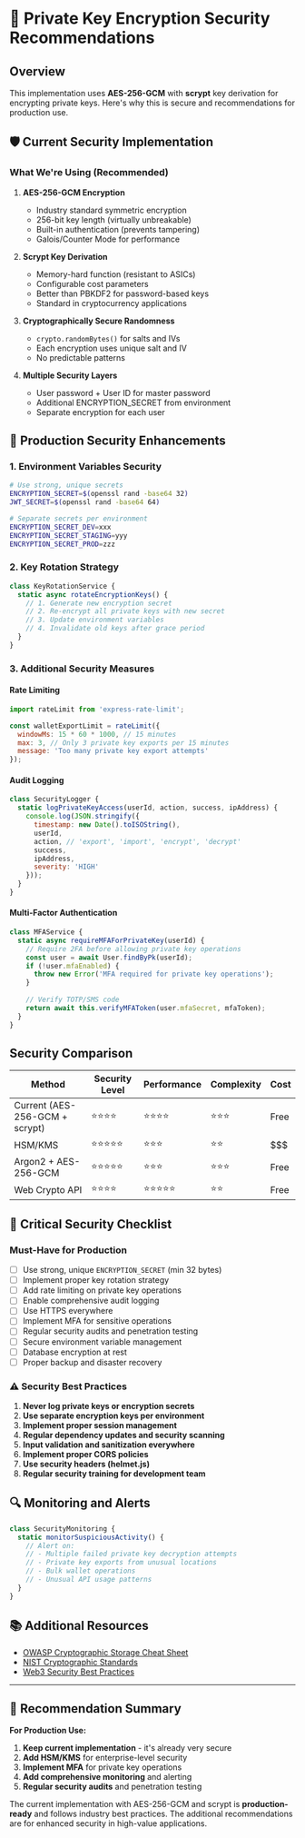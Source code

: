 # 🔐 Private Key Encryption Security Recommendations

## Overview
This implementation uses **AES-256-GCM** with **scrypt** key derivation for encrypting private keys. Here's why this is secure and recommendations for production use.

## 🛡️ Current Security Implementation

### What We're Using (Recommended)

1. **AES-256-GCM Encryption**
   - Industry standard symmetric encryption
   - 256-bit key length (virtually unbreakable)
   - Built-in authentication (prevents tampering)
   - Galois/Counter Mode for performance

2. **Scrypt Key Derivation**
   - Memory-hard function (resistant to ASICs)
   - Configurable cost parameters
   - Better than PBKDF2 for password-based keys
   - Standard in cryptocurrency applications

3. **Cryptographically Secure Randomness**
   - `crypto.randomBytes()` for salts and IVs
   - Each encryption uses unique salt and IV
   - No predictable patterns

4. **Multiple Security Layers**
   - User password + User ID for master password
   - Additional ENCRYPTION_SECRET from environment
   - Separate encryption for each user

## 🔧 Production Security Enhancements

### 1. **Environment Variables Security**
```bash
# Use strong, unique secrets
ENCRYPTION_SECRET=$(openssl rand -base64 32)
JWT_SECRET=$(openssl rand -base64 64)

# Separate secrets per environment
ENCRYPTION_SECRET_DEV=xxx
ENCRYPTION_SECRET_STAGING=yyy  
ENCRYPTION_SECRET_PROD=zzz
```

### 2. **Key Rotation Strategy**
```javascript
class KeyRotationService {
  static async rotateEncryptionKeys() {
    // 1. Generate new encryption secret
    // 2. Re-encrypt all private keys with new secret
    // 3. Update environment variables
    // 4. Invalidate old keys after grace period
  }
}
```

### 3. **Additional Security Measures**

#### Rate Limiting
```javascript
import rateLimit from 'express-rate-limit';

const walletExportLimit = rateLimit({
  windowMs: 15 * 60 * 1000, // 15 minutes
  max: 3, // Only 3 private key exports per 15 minutes
  message: 'Too many private key export attempts'
});
```

#### Audit Logging
```javascript
class SecurityLogger {
  static logPrivateKeyAccess(userId, action, success, ipAddress) {
    console.log(JSON.stringify({
      timestamp: new Date().toISOString(),
      userId,
      action, // 'export', 'import', 'encrypt', 'decrypt'
      success,
      ipAddress,
      severity: 'HIGH'
    }));
  }
}
```

#### Multi-Factor Authentication
```javascript
class MFAService {
  static async requireMFAForPrivateKey(userId) {
    // Require 2FA before allowing private key operations
    const user = await User.findByPk(userId);
    if (!user.mfaEnabled) {
      throw new Error('MFA required for private key operations');
    }
    
    // Verify TOTP/SMS code
    return await this.verifyMFAToken(user.mfaSecret, mfaToken);
  }
}
```

## Security Comparison

| Method | Security Level | Performance | Complexity | Cost |
|--------|---------------|-------------|------------|------|
| Current (AES-256-GCM + scrypt) | ⭐⭐⭐⭐ | ⭐⭐⭐⭐ | ⭐⭐⭐ | Free |
| HSM/KMS | ⭐⭐⭐⭐⭐ | ⭐⭐⭐ | ⭐⭐ | $$$ |
| Argon2 + AES-256-GCM | ⭐⭐⭐⭐⭐ | ⭐⭐⭐ | ⭐⭐⭐ | Free |
| Web Crypto API | ⭐⭐⭐⭐ | ⭐⭐⭐⭐⭐ | ⭐⭐ | Free |

## 🚨 Critical Security Checklist

### Must-Have for Production

- [ ] Use strong, unique `ENCRYPTION_SECRET` (min 32 bytes)
- [ ] Implement proper key rotation strategy
- [ ] Add rate limiting on private key operations
- [ ] Enable comprehensive audit logging
- [ ] Use HTTPS everywhere
- [ ] Implement MFA for sensitive operations
- [ ] Regular security audits and penetration testing
- [ ] Secure environment variable management
- [ ] Database encryption at rest
- [ ] Proper backup and disaster recovery

### ⚠️ Security Best Practices

1. **Never log private keys or encryption secrets**
2. **Use separate encryption keys per environment**
3. **Implement proper session management**
4. **Regular dependency updates and security scanning**
5. **Input validation and sanitization everywhere**
6. **Implement proper CORS policies**
7. **Use security headers (helmet.js)**
8. **Regular security training for development team**

## 🔍 Monitoring and Alerts

```javascript
class SecurityMonitoring {
  static monitorSuspiciousActivity() {
    // Alert on:
    // - Multiple failed private key decryption attempts
    // - Private key exports from unusual locations
    // - Bulk wallet operations
    // - Unusual API usage patterns
  }
}
```

## 📚 Additional Resources

- [OWASP Cryptographic Storage Cheat Sheet](https://cheatsheetseries.owasp.org/cheatsheets/Cryptographic_Storage_Cheat_Sheet.html)
- [NIST Cryptographic Standards](https://csrc.nist.gov/projects/cryptographic-standards-and-guidelines)
- [Web3 Security Best Practices](https://blog.trailofbits.com/2018/10/05/10-rules-for-the-secure-use-of-cryptocurrency-hardware-wallets/)

---

## 🎯 Recommendation Summary

**For Production Use:**
1. **Keep current implementation** - it's already very secure
2. **Add HSM/KMS** for enterprise-level security
3. **Implement MFA** for private key operations  
4. **Add comprehensive monitoring** and alerting
5. **Regular security audits** and penetration testing

The current implementation with AES-256-GCM and scrypt is **production-ready** and follows industry best practices. The additional recommendations are for enhanced security in high-value applications.